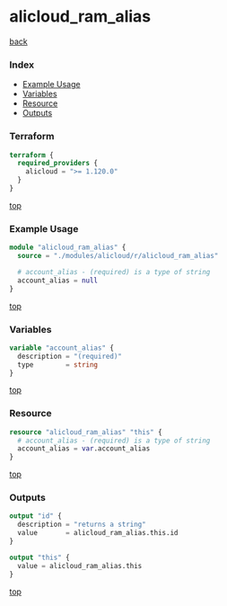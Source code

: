 # alicloud_ram_alias

[back](../alicloud.md)

### Index

- [Example Usage](#example-usage)
- [Variables](#variables)
- [Resource](#resource)
- [Outputs](#outputs)

### Terraform

```terraform
terraform {
  required_providers {
    alicloud = ">= 1.120.0"
  }
}
```

[top](#index)

### Example Usage

```terraform
module "alicloud_ram_alias" {
  source = "./modules/alicloud/r/alicloud_ram_alias"

  # account_alias - (required) is a type of string
  account_alias = null
}
```

[top](#index)

### Variables

```terraform
variable "account_alias" {
  description = "(required)"
  type        = string
}
```

[top](#index)

### Resource

```terraform
resource "alicloud_ram_alias" "this" {
  # account_alias - (required) is a type of string
  account_alias = var.account_alias
}
```

[top](#index)

### Outputs

```terraform
output "id" {
  description = "returns a string"
  value       = alicloud_ram_alias.this.id
}

output "this" {
  value = alicloud_ram_alias.this
}
```

[top](#index)